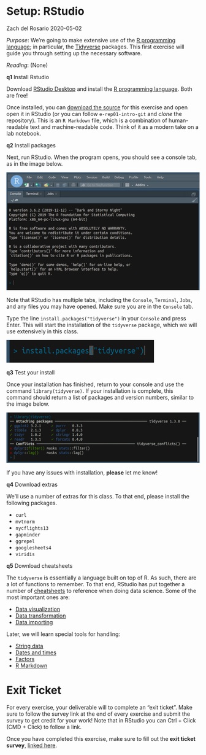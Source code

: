 Setup: RStudio
================
Zach del Rosario
2020-05-02

*Purpose*: We’re going to make extensive use of the [R programming
language](https://www.r-project.org/about.html); in particular, the
[Tidyverse](https://www.tidyverse.org/) packages. This first exercise
will guide you through setting up the necessary software.

*Reading*: (None)

**q1** Install Rstudio

Download [RStudio
Desktop](https://rstudio.com/products/rstudio/download/) and install the
[R programming language](https://cran.rstudio.com/). Both are free\!

Once installed, you can [download the
source](https://github.com/zdelrosario/data-science-curriculum/blob/master/exercises/e-setup00-install.Rmd)
for this exercise and open open it in RStudio (or you can follow
`e-rep01-intro-git` and *clone* the repository). This is an `R Markdown`
file, which is a combination of human-readable text and machine-readable
code. Think of it as a modern take on a lab notebook.

**q2** Install packages

Next, run RStudio. When the program opens, you should see a console tab,
as in the image below.

![RStudio console](./images/rstudio-console.png)

Note that RStudio has multiple tabs, including the `Console`,
`Terminal`, `Jobs`, and any files you may have opened. Make sure you are
in the `Console` tab.

Type the line `install.packages("tidyverse")` in your `Console` and
press Enter. This will start the installation of the `tidyverse`
package, which we will use extensively in this class.

![RStudio package install](./images/rstudio-cli-install.png)

**q3** Test your install

Once your installation has finished, return to your console and use the
command `library(tidyverse)`. If your installation is complete, this
command should return a list of packages and version numbers, similar to
the image below.

![RStudio package install](./images/rstudio-cli-library.png)

If you have any issues with installation, **please** let me know\!

**q4** Download extras

We’ll use a number of extras for this class. To that end, please install
the following packages.

  - `curl`
  - `mvtnorm`
  - `nycflights13`
  - `gapminder`
  - `ggrepel`
  - `googlesheets4`
  - `viridis`

**q5** Download cheatsheets

The `tidyverse` is essentially a language built on top of R. As such,
there are a lot of functions to remember. To that end, RStudio has put
together a number of
[cheatsheets](https://rstudio.com/resources/cheatsheets/) to reference
when doing data science. Some of the most important ones are:

  - [Data
    visualization](https://github.com/rstudio/cheatsheets/raw/master/data-visualization-2.1.pdf)
  - [Data
    transformation](https://github.com/rstudio/cheatsheets/raw/master/data-transformation.pdf)
  - [Data
    importing](https://github.com/rstudio/cheatsheets/raw/master/data-import.pdf)

Later, we will learn special tools for handling:

  - [String
    data](https://github.com/rstudio/cheatsheets/raw/master/strings.pdf)
  - [Dates and
    times](https://github.com/rstudio/cheatsheets/raw/master/lubridate.pdf)
  - [Factors](https://github.com/rstudio/cheatsheets/raw/master/factors.pdf)
  - [R
    Markdown](https://github.com/rstudio/cheatsheets/raw/master/rmarkdown-2.0.pdf)

# Exit Ticket

<!-- -------------------------------------------------- -->

For every exercise, your deliverable will to complete an “exit ticket”.
Make sure to follow the survey link at the end of every exercise and
submit the survey to get credit for your work\! Note that in RStudio you
can Ctrl + Click (CMD + Click) to follow a link.

Once you have completed this exercise, make sure to fill out the **exit
ticket survey**, [linked
here](https://docs.google.com/forms/d/e/1FAIpQLSeuq2LFIwWcm05e8-JU84A3irdEL7JkXhMq5Xtoalib36LFHw/viewform?usp=pp_url&entry.693978880=e-setup00-install.Rmd).
